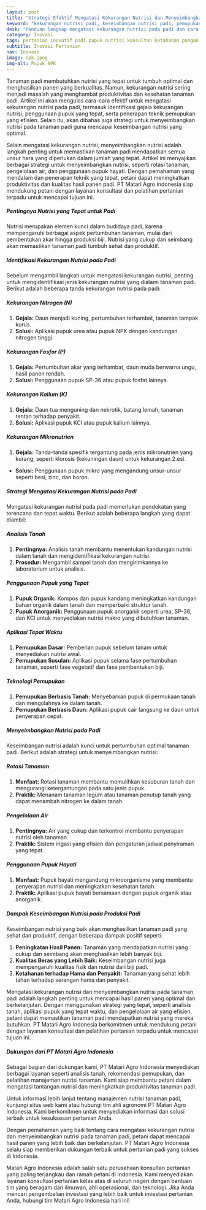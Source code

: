 ```yaml
---
layout: post
title: "Strategi Efektif Mengatasi Kekurangan Nutrisi dan Menyeimbangkan Nutrisi pada Tanaman Padi"
keyword: "kekurangan nutrisi padi, keseimbangan nutrisi padi, pemupukan padi, cara mengatasi kekurangan nutrisi, nutrisi tanaman padi, konsultan pertanian, pelatihan pertanian terpadu, PT Matari Agro Indonesia"
desk: "Panduan lengkap mengatasi kekurangan nutrisi pada padi dan cara menyeimbangkan nutrisi untuk meningkatkan produktivitas dan kualitas tanaman padi secara berkelanjutan."
category: Inovasi
tags: pertanian inovatif padi pupuk nutrisi konsultan ketahanan pangan
subtitle: Inovasi Pertanian
nav: Inovasi
image: npk.jpeg
img-alt: Pupuk NPK
---
```


Tanaman padi membutuhkan nutrisi yang tepat untuk tumbuh optimal dan menghasilkan panen yang berkualitas. Namun, kekurangan nutrisi sering menjadi masalah yang menghambat produktivitas dan kesehatan tanaman padi. Artikel ini akan mengulas cara-cara efektif untuk mengatasi kekurangan nutrisi pada padi, termasuk identifikasi gejala kekurangan nutrisi, penggunaan pupuk yang tepat, serta penerapan teknik pemupukan yang efisien. Selain itu, akan dibahas juga strategi untuk menyeimbangkan nutrisi pada tanaman padi guna mencapai keseimbangan nutrisi yang optimal.

Selain mengatasi kekurangan nutrisi, menyeimbangkan nutrisi adalah langkah penting untuk memastikan tanaman padi mendapatkan semua unsur hara yang diperlukan dalam jumlah yang tepat. Artikel ini menyajikan berbagai strategi untuk menyeimbangkan nutrisi, seperti rotasi tanaman, pengelolaan air, dan penggunaan pupuk hayati. Dengan pemahaman yang mendalam dan penerapan teknik yang tepat, petani dapat meningkatkan produktivitas dan kualitas hasil panen padi. PT Matari Agro Indonesia siap mendukung petani dengan layanan konsultasi dan pelatihan pertanian terpadu untuk mencapai tujuan ini.

##### Pentingnya Nutrisi yang Tepat untuk Padi
Nutrisi merupakan elemen kunci dalam budidaya padi, karena mempengaruhi berbagai aspek pertumbuhan tanaman, mulai dari pembentukan akar hingga produksi biji. Nutrisi yang cukup dan seimbang akan memastikan tanaman padi tumbuh sehat dan produktif.

##### Identifikasi Kekurangan Nutrisi pada Padi
Sebelum mengambil langkah untuk mengatasi kekurangan nutrisi, penting untuk mengidentifikasi jenis kekurangan nutrisi yang dialami tanaman padi. Berikut adalah beberapa tanda kekurangan nutrisi pada padi:

##### Kekurangan Nitrogen (N)
1. **Gejala:** Daun menjadi kuning, pertumbuhan terhambat, tanaman tampak kurus.
2. **Solusi:** Aplikasi pupuk urea atau pupuk NPK dengan kandungan nitrogen tinggi.

##### Kekurangan Fosfor (P)
1. **Gejala:** Pertumbuhan akar yang terhambat, daun muda berwarna ungu, hasil panen rendah.
2. **Solusi:** Penggunaan pupuk SP-36 atau pupuk fosfat lainnya.

##### Kekurangan Kalium (K)
1. **Gejala:** Daun tua menguning dan nekrotik, batang lemah, tanaman rentan terhadap penyakit.
2. **Solusi:** Aplikasi pupuk KCl atau pupuk kalium lainnya.

##### Kekurangan Mikronutrien
1. **Gejala:** Tanda-tanda spesifik tergantung pada jenis mikronutrien yang kurang, seperti klorosis (kekuningan daun) untuk kekurangan 2.esi.
- **Solusi:** Penggunaan pupuk mikro yang mengandung unsur-unsur seperti besi, zinc, dan boron.

##### Strategi Mengatasi Kekurangan Nutrisi pada Padi
Mengatasi kekurangan nutrisi pada padi memerlukan pendekatan yang terencana dan tepat waktu. Berikut adalah beberapa langkah yang dapat diambil:

##### Analisis Tanah
1. **Pentingnya:** Analisis tanah membantu menentukan kandungan nutrisi dalam tanah dan mengidentifikasi kekurangan nutrisi.
2. **Prosedur:** Mengambil sampel tanah dan mengirimkannya ke laboratorium untuk analisis.

##### Penggunaan Pupuk yang Tepat
1. **Pupuk Organik:** Kompos dan pupuk kandang meningkatkan kandungan bahan organik dalam tanah dan memperbaiki struktur tanah.
2. **Pupuk Anorganik:** Penggunaan pupuk anorganik seperti urea, SP-36, dan KCl untuk menyediakan nutrisi makro yang dibutuhkan tanaman.

##### Aplikasi Tepat Waktu
1. **Pemupukan Dasar:** Pemberian pupuk sebelum tanam untuk menyediakan nutrisi awal.
2. **Pemupukan Susulan:** Aplikasi pupuk selama fase pertumbuhan tanaman, seperti fase vegetatif dan fase pembentukan biji.

##### Teknologi Pemupukan
1. **Pemupukan Berbasis Tanah:** Menyebarkan pupuk di permukaan tanah dan mengolahnya ke dalam tanah.
2. **Pemupukan Berbasis Daun:** Aplikasi pupuk cair langsung ke daun untuk penyerapan cepat.

##### Menyeimbangkan Nutrisi pada Padi
Keseimbangan nutrisi adalah kunci untuk pertumbuhan optimal tanaman padi. Berikut adalah strategi untuk menyeimbangkan nutrisi:

##### Rotasi Tanaman
1. **Manfaat:** Rotasi tanaman membantu memulihkan kesuburan tanah dan mengurangi ketergantungan pada satu jenis pupuk.
2. **Praktik:** Menanam tanaman legum atau tanaman penutup tanah yang dapat menambah nitrogen ke dalam tanah.

##### Pengelolaan Air
1. **Pentingnya:** Air yang cukup dan terkontrol membantu penyerapan nutrisi oleh tanaman.
2. **Praktik:** Sistem irigasi yang efisien dan pengaturan jadwal penyiraman yang tepat.

##### Penggunaan Pupuk Hayati
1. **Manfaat:** Pupuk hayati mengandung mikroorganisme yang membantu penyerapan nutrisi dan meningkatkan kesehatan tanah.
2. **Praktik:** Aplikasi pupuk hayati bersamaan dengan pupuk organik atau anorganik.

##### Dampak Keseimbangan Nutrisi pada Produksi Padi
Keseimbangan nutrisi yang baik akan menghasilkan tanaman padi yang sehat dan produktif, dengan beberapa dampak positif seperti:
1. **Peningkatan Hasil Panen:** Tanaman yang mendapatkan nutrisi yang cukup dan seimbang akan menghasilkan lebih banyak biji.
2. **Kualitas Beras yang Lebih Baik:** Keseimbangan nutrisi juga mempengaruhi kualitas fisik dan nutrisi dari biji padi.
3. **Ketahanan terhadap Hama dan Penyakit:** Tanaman yang sehat lebih tahan terhadap serangan hama dan penyakit.

Mengatasi kekurangan nutrisi dan menyeimbangkan nutrisi pada tanaman padi adalah langkah penting untuk mencapai hasil panen yang optimal dan berkelanjutan. Dengan menggunakan strategi yang tepat, seperti analisis tanah, aplikasi pupuk yang tepat waktu, dan pengelolaan air yang efisien, petani dapat memastikan tanaman padi mendapatkan nutrisi yang mereka butuhkan. PT Matari Agro Indonesia berkomitmen untuk mendukung petani dengan layanan konsultasi dan pelatihan pertanian terpadu untuk mencapai tujuan ini.

##### Dukungan dari PT Matari Agro Indonesia
Sebagai bagian dari dukungan kami, PT Matari Agro Indonesia menyediakan berbagai layanan seperti analisis tanah, rekomendasi pemupukan, dan pelatihan manajemen nutrisi tanaman. Kami siap membantu petani dalam mengatasi tantangan nutrisi dan meningkatkan produktivitas tanaman padi.

Untuk informasi lebih lanjut tentang manajemen nutrisi tanaman padi, kunjungi situs web kami atau hubungi tim ahli agronomi PT Matari Agro Indonesia. Kami berkomitmen untuk menyediakan informasi dan solusi terbaik untuk kesuksesan pertanian Anda.

Dengan pemahaman yang baik tentang cara mengatasi kekurangan nutrisi dan menyeimbangkan nutrisi pada tanaman padi, petani dapat mencapai hasil panen yang lebih baik dan berkelanjutan. PT Matari Agro Indonesia selalu siap memberikan dukungan terbaik untuk pertanian padi yang sukses di Indonesia.

Matari Agro Indonesia adalah salah satu perusahaan konsultan pertanian yang paling terjangkau dan ramah petani di Indonesia. Kami menyediakan layanan konsultasi pertanian kelas atas di seluruh negeri dengan bantuan tim yang beragam dari ilmuwan, ahli operasional, dan teknologi. Jika Anda mencari pengembalian investasi yang lebih baik untuk investasi pertanian Anda, hubungi tim Matari Agro Indonesia hari ini!

